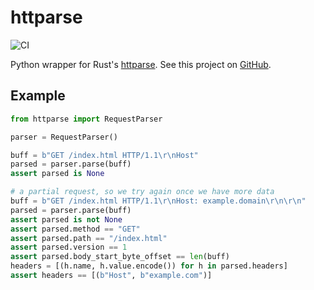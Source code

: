 # httparse

![CI](https://github.com/adriangb/httparse/actions/workflows/python.yaml/badge.svg)

Python wrapper for Rust's [httparse](https://github.com/seanmonstar/httparse).
See this project on [GitHub](https://github.com/adriangb/httparse).

## Example

```python
from httparse import RequestParser

parser = RequestParser()

buff = b"GET /index.html HTTP/1.1\r\nHost"
parsed = parser.parse(buff)
assert parsed is None

# a partial request, so we try again once we have more data
buff = b"GET /index.html HTTP/1.1\r\nHost: example.domain\r\n\r\n"
parsed = parser.parse(buff)
assert parsed is not None
assert parsed.method == "GET"
assert parsed.path == "/index.html"
assert parsed.version == 1
assert parsed.body_start_byte_offset == len(buff)
headers = [(h.name, h.value.encode()) for h in parsed.headers]
assert headers == [(b"Host", b"example.com")]
```
